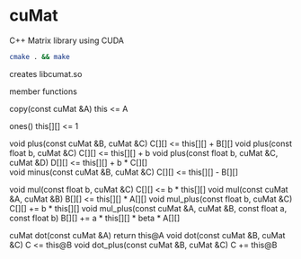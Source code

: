 # cuMat

C++ Matrix library using CUDA

```bash
cmake . && make
```
creates libcumat.so

member functions

copy(const cuMat &A) this <= A

ones()   this[][] <= 1

void plus(const cuMat &B, cuMat &C)            C[][] <= this[][] + B[][]
void plus(const float b, cuMat &C)             C[][] <= this[][] + b
void plus(const float b, cuMat &C, cuMat &D)   D[][] <= this[][] + b * C[][]    
void minus(const cuMat &B, cuMat &C)           C[][] <= this[][] - B[][]

void mul(const float b, cuMat &C)              C[][] <= b * this[][]
void mul(const cuMat &A, cuMat &B)             B[][] <= this[][] * A[][]
void mul_plus(const float b, cuMat &C)         C[][] += b * this[][]
void mul_plus(const cuMat &A, cuMat &B, const float a, const float b)
                                          B[][] += a * this[][] * beta * A[][]

cuMat dot(const cuMat &A)                       return this@A
void dot(const cuMat &B, cuMat &C)                 C <= this@B
void dot_plus(const cuMat &B, cuMat &C)            C += this@B
